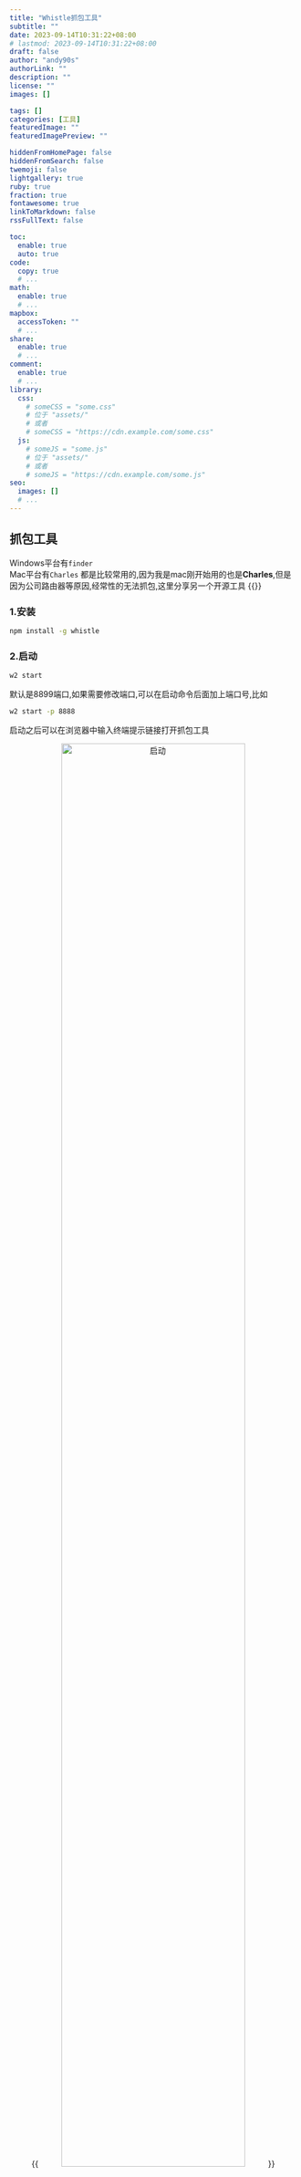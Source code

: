```yaml
---
title: "Whistle抓包工具"
subtitle: ""
date: 2023-09-14T10:31:22+08:00
# lastmod: 2023-09-14T10:31:22+08:00
draft: false
author: "andy90s"
authorLink: ""
description: ""
license: ""
images: []

tags: []
categories: [工具]
featuredImage: ""
featuredImagePreview: ""

hiddenFromHomePage: false
hiddenFromSearch: false
twemoji: false
lightgallery: true
ruby: true
fraction: true
fontawesome: true
linkToMarkdown: false
rssFullText: false

toc:
  enable: true
  auto: true
code:
  copy: true
  # ...
math:
  enable: true
  # ...
mapbox:
  accessToken: ""
  # ...
share:
  enable: true
  # ...
comment:
  enable: true
  # ...
library:
  css:
    # someCSS = "some.css"
    # 位于 "assets/"
    # 或者
    # someCSS = "https://cdn.example.com/some.css"
  js:
    # someJS = "some.js"
    # 位于 "assets/"
    # 或者
    # someJS = "https://cdn.example.com/some.js"
seo:
  images: []
  # ...
---
```

<!--more-->


## 抓包工具
Windows平台有`finder`   
Mac平台有`Charles`
都是比较常用的,因为我是mac刚开始用的也是**Charles**,但是因为公司路由器等原因,经常性的无法抓包,这里分享另一个开源工具 {{<link href="https://github.com/avwo/whistle" content="【Whistle】">}}

### 1.安装
```zsh
npm install -g whistle
```
### 2.启动
```zsh
w2 start
```
默认是8899端口,如果需要修改端口,可以在启动命令后面加上端口号,比如
```zsh
w2 start -p 8888
```

启动之后可以在浏览器中输入终端提示链接打开抓包工具
<center>
{{<image src="https://cdn.jsdelivr.net/gh/andy90s/blog-image@master/blog/images/202304131941846.png" title="启动" width="80%">}}
<div style="color:#717171;font-size:14px;font-weight:normal"> <b> 启动 </b>  </div>
</center>

### 3.停止
```zsh
w2 stop
```

### 3.手机配置
- 手机连接电脑,打开wifi,选择电脑的wifi
- 手机设置代理,代理地址填写电脑的ip地址,端口号填写`8899`
- 手机用safari输入`rootca.pro`下载证书,安装证书,也可以到网页设置页面扫码安装如下图
- 到手机的设置中,找到`通用`->`关于本机`->`证书信任设置`,找到刚才安装的证书,打开信任开关
- 电脑打开`http://localhost:8899/`点击左侧`network`->`enable`开启抓包

<center>
{{<image src="https://cdn.jsdelivr.net/gh/andy90s/blog-image@master/blog/images/202305161441116.png" title="扫码安装证书" width="100%">}}
<div style="color:#717171;font-size:14px;font-weight:normal"> <b> 扫码安装证书 </b>  </div>
</center>

<center>
{{<image src="https://cdn.jsdelivr.net/gh/andy90s/blog-image@master/blog/images/202304131947012.png" title="开启" width="50%">}}
<div style="color:#717171;font-size:14px;font-weight:normal"> <b> 抓包 </b>  </div>
</center>

{{< admonition tip "">}}
如果证书配置成功,但是抓包不成功,并且网络也正常,但是手机却无法访问网络,这时候可以尝试关闭电脑的wifi,然后再打开,这样手机就可以访问网络了
{{< /admonition >}}

### MOCK数据
<center>
{{<image src="https://cdn.jsdelivr.net/gh/andy90s/blog-image@master/blog/images/Mock返回的数据.gif" title="mock数据" width="90%">}}
<div style="color:#717171;font-size:14px;font-weight:normal"> <b> mock数据 </b>  </div>
</center>